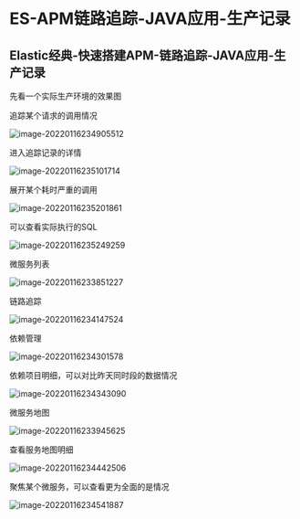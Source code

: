 # ES-APM链路追踪-JAVA应用-生产记录

## Elastic经典-快速搭建APM-链路追踪-JAVA应用-生产记录

先看一个实际生产环境的效果图

追踪某个请求的调用情况

![image-20220116234905512](./assets/WoYyDd1CM6rRs8a.png)

进入追踪记录的详情

![image-20220116235101714](./assets/image-20220116235101714-7898023.png)


展开某个耗时严重的调用

![image-20220116235201861](./assets/image-20220116235201861-7898023.png)

可以查看实际执行的SQL

![image-20220116235249259](./assets/image-20220116235249259-7898023.png)

微服务列表

![image-20220116233851227](./assets/image-20220116233851227-7898023.png)

链路追踪

![image-20220116234147524](./assets/q2a9KCBdxPyH7rO.png)

依赖管理

![image-20220116234301578](./assets/oREdVW9yIarbXnT.png)

依赖项目明细，可以对比昨天同时段的数据情况

![image-20220116234343090](./assets/FO4ir2ZDHtaQK6S.png)

微服务地图

![image-20220116233945625](./assets/MVotQuvWUL2EKpD.png)

查看服务地图明细

![image-20220116234442506](./assets/QOMF5dHcpImlPEN.png)

聚焦某个微服务，可以查看更为全面的是情况

![image-20220116234541887](./assets/5NM8JdmULfCGhHr.png)



